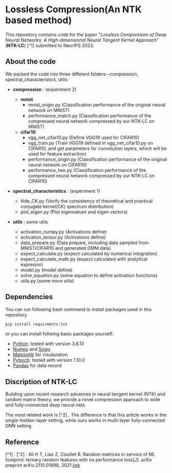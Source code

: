 # Lossless Compression(An NTK based method)

This repository contains code for the paper "*Lossless Compression of Deep Neural Networks: A High-dimensional Neural Tangent Kernel Approach*"(**NTK-LC**) [^1] submitted to NeurIPS 2022.

## 
## About the code

We packed the code into three different folders--compression, spectral_characteristics, utils:

- **compression** : (experiment 2)
  - **mnist**
    - mnist_origin.py (Classification performance of the original neural network on MNIST)
    - performance_match.py (Classification performance of the compressed neural network compressed by our NTK-LC on MNIST)
  - **cifar10**
    - vgg_net_cifar10.py (Define VGG19 used for CIFAR10)
    - vgg_train.py (Train VGG19 defined in vgg_net_cifar10.py on CIFAR10, and get parameters for convolution layers, which will be used for feature extraction)
    - performance_origin.py (Classification performance of the original neural network on CIFAR10)
    - performance_two.py (Classification performance of the compressed neural network compressed by our NTK-LC on CIFAR10)

- **spectral_characteristics** : (experiment 1)
  - tilde_CK.py (Verify the consistency of theoretical and practical conjugate kernel(CK) spectrum distribution)
  - plot_eigen.py (Plot eigenvalues and eigen vectors)

- **utils** : some utils
  - activation_numpy.py (Activations define)
  - activation_tensor.py (Activations define)
  - data_prepare.py (Data prepare, including data sampled from MNIST/CIFAR10 and generated GMM data)
  - expect_calculate.py (expect calculated by numerical integration)
  - expect_calculate_math.py (expect calculated with analytical expresion)
  - model.py (model define)
  - solve_equation.py (solve equation to define activation functions)
  - utils.py (some more utils)

## Dependencies

You can run following bash command to install packages used in this repository
```bash
pip install requirments.txt
```

or you can install follwing basic packages yourself:

* [Python](https://www.python.org/): tested with version 3.6.13
* [Numpy](http://www.numpy.org/) and [Scipy](https://www.scipy.org/)
* [Matplotlib](http://matplotlib.org/) for visulazation
* [Pytorch](https://pytorch.org/): tested with version 1.10.0
* [Pandas](https://pandas.pydata.org/) for data record

## Discription of NTK-LC

Building upon recent research advances in neural tangent kernel (NTK) and random matrix theory, we provide a novel compression approach to wide and fully-connected *deep* neural nets. 

The most related work is [^2] , The difference is that this article works in the single-hidden-layer setting, while ours works in multi-layer fully-connected DNN setting.


## Reference


[^1] : 
[^2] : Ali H T, Liao Z, Couillet R. Random matrices in service of ML footprint: ternary random features with no performance loss[J]. arXiv preprint arXiv:2110.01899, 2021.[link](https://arxiv.org/abs/2110.01899)
